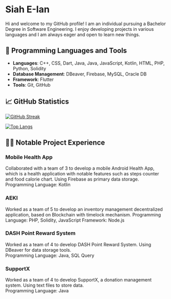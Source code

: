 # Siah E-Ian
Hi and welcome to my GitHub profile! I am an individual pursuing a Bachelor Degree in Software Engineering. I enjoy developing projects in various languages and I am always eager and open to learn new things.

## 🔧 Programming Languages and Tools
- **Languages**: C++, CSS, Dart, Java, Java, JavaScript, Kotlin, HTML, PHP, Python, Solidity
- **Database Management**: DBeaver, Firebase, MySQL, Oracle DB
- **Framework**: Flutter
- **Tools**: Git, GitHub

## 📈 GitHub Statistics
[![GitHub Streak](https://github-readme-streak-stats-seven-kappa.vercel.app?user=eiansiah&theme=blueberry-duo)](https://git.io/streak-stats)

[![Top Langs](https://github-readme-stats-git-main-eiansiahs-projects.vercel.app/api/top-langs/?username=eiansiah&show_icons=true&theme=blueberry&layout=compact&langs_count=10&exclude_repo=github-readme-stats,github-readme-streak-stats,PaddleOCR,my_counter_app&hide=CMake,CUDA,TypeScript,Cython)](https://github.com/anuraghazra/github-readme-stats)

## 🧑‍💻 Notable Project Experience
### Mobile Health App
Collaborated with a team of 3 to develop a mobile Android Health App, which is a health application with notable features such as steps counter and food calorie chart. Using Firebase as primary data storage.  
Programming Language: Kotlin

### AEKI 
Worked as a team of 5 to develop an inventory management decentralized application, based on Blockchain with timelock mechanism.
Programming Language: PHP, Solidity, JavaScript
Framework: Node.js

### DASH Point Reward System
Worked as a team of 4 to develop DASH Point Reward System. Using DBeaver for data storage tools.  
Programming Language: Java, SQL Query

### SupportX
Worked as a team of 4 to develop SupportX, a donation management system. Using text files to store data.  
Programming Language: Java

